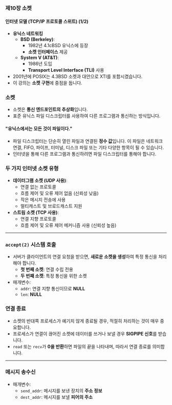 ### 제10장 소켓

#### 인터넷 모델 (TCP/IP 프로토콜 스위트) (1/2)

- **유닉스 네트워킹**
  - **BSD (Berkeley)**:
    - 1982년 4.1cBSD 유닉스에 등장
    - **소켓 인터페이스** 제공
  - **System V (AT&T)**:
    - 1986년 도입
    - **Transport Level Interface (TLI)** 사용
- 2001년에 POSIX는 4.3BSD 소켓과 대안으로 XTI를 포함시켰습니다.
- 이 강의는 **소켓 구현**에 중점을 둡니다.

### 소켓

- 소켓은 **통신 엔드포인트의 추상화**입니다.
- 표준 유닉스 파일 디스크립터를 사용하여 다른 프로그램과 통신하는 방식입니다.

#### "유닉스에서는 모든 것이 파일이다."

- 파일 디스크립터는 단순히 열린 파일과 연결된 **정수 값**입니다. 이 파일은 네트워크 연결, FIFO, 파이프, 터미널, 디스크 파일 또는 기타 다양한 항목이 될 수 있습니다.
- 인터넷을 통해 다른 프로그램과 통신하려면 파일 디스크립터를 통해야 합니다.

### 두 가지 인터넷 소켓 유형

- **데이터그램 소켓 (UDP 사용)**:
  - 연결 없는 프로토콜
  - 흐름 제어 및 오류 제어 없음 (신뢰성 낮음)
  - 작은 메시지 전송에 사용
  - 멀티캐스트 및 브로드캐스트 지원
- **스트림 소켓 (TCP 사용)**:
  - 연결 지향 프로토콜
  - 흐름 제어 및 오류 제어 메커니즘 사용 (신뢰성 높음)

---

### `accept(2)` 시스템 호출

- 서버가 클라이언트의 연결 요청을 받으면, **새로운 소켓을 생성**하여 특정 통신을 처리해야 합니다.
  - **첫 번째 소켓**: 연결 수립 전용
  - **두 번째 소켓**: 특정 통신을 위한 소켓
- 매개변수:
  - `addr`: 연결 지향 통신이므로 **NULL**
  - `len`: **NULL**

### 연결 종료

- 소켓의 반대쪽 프로세스가 예기치 않게 종료될 경우, 적절히 처리하는 것이 매우 중요합니다.
- 프로세스가 연결이 끊어진 소켓에 데이터를 쓰거나 보낼 경우 **SIGPIPE 신호**를 받습니다.
- `read` 또는 `recv`가 **0을 반환**하면 파일의 끝을 나타내며, 따라서 연결 종료를 의미합니다.

---

### 메시지 송수신

- 매개변수:
  - `send_addr`: 메시지를 보낸 장치의 **주소 정보**
  - `dest_addr`: 메시지를 보낼 **피어의 주소**